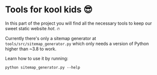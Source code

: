 # Tools for kool kids 😎

In this part of the project you will find all the necessary tools to keep our sweet static website _hot_. 🔥

Currently there's only a sitemap generator at `tools/src/sitemap_generator.py` which only needs a version of Python higher than ~3.8 to work.

Learn how to use it by running:

```shell
python sitemap_generator.py --help
```
